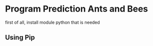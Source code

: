 # Program Prediction Ants and Bees

first of all, install module python that is needed

## Using Pip
